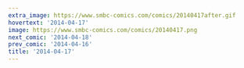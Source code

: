 ```yaml
---
extra_image: https://www.smbc-comics.com/comics/20140417after.gif
hovertext: '2014-04-17'
image: https://www.smbc-comics.com/comics/20140417.png
next_comic: '2014-04-18'
prev_comic: '2014-04-16'
title: '2014-04-17'
---
```


